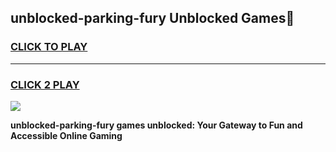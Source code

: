 
## unblocked-parking-fury Unblocked Games👋
<h3>
<a href="https://news.freeplayer.one?title=unblocked-parking-fury&ref=16F">CLICK TO PLAY</a></h3>
<hr>

<h3>
<a href="https://news.freeplayer.one?title=unblocked-parking-fury&ref=16F">CLICK 2 PLAY</a>
  
</h3>

<a href="https://news.freeplayer.one?title=unblocked-parking-fury&ref=16F/"><img src="https://clearcache.store/games.png"></a>


**unblocked-parking-fury games unblocked: Your Gateway to Fun and Accessible Online Gaming**
